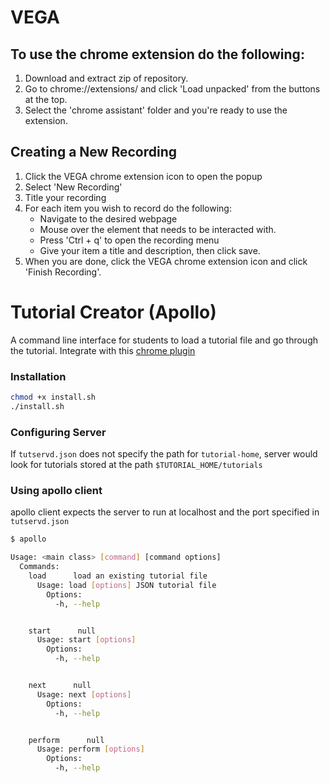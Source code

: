 # VEGA

## To use the chrome extension do the following:
1. Download and extract zip of repository.
2. Go to chrome://extensions/ and click 'Load unpacked' from the buttons at the top.
3. Select the 'chrome assistant' folder and you're ready to use the extension.


## Creating a New Recording
1. Click the VEGA chrome extension icon to open the popup
2. Select 'New Recording'
3. Title your recording
4. For each item you wish to record do the following:
    - Navigate to the desired webpage
    - Mouse over the element that needs to be interacted with.
    - Press 'Ctrl + q' to open the recording menu
    - Give your item a title and description, then click save.
5. When you are done, click the VEGA chrome extension icon and click 'Finish Recording'.

# Tutorial Creator (Apollo)

A command line interface for students to load a tutorial file and go through the tutorial.
Integrate with this [chrome plugin](https://github.com/aaachen/chrome-assistant)

### Installation

```bash
chmod +x install.sh
./install.sh
```

### Configuring Server

If `tutservd.json` does not specify the path for `tutorial-home`, server would look for tutorials stored at the path `$TUTORIAL_HOME/tutorials`

### Using apollo client

apollo client expects the server to run at localhost and the port specified in `tutservd.json`

```bash
$ apollo 

Usage: <main class> [command] [command options]
  Commands:
    load      load an existing tutorial file
      Usage: load [options] JSON tutorial file
        Options:
          -h, --help


    start      null
      Usage: start [options]
        Options:
          -h, --help


    next      null
      Usage: next [options]
        Options:
          -h, --help


    perform      null
      Usage: perform [options]
        Options:
          -h, --help

```
 
